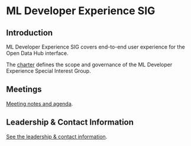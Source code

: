 # ML Developer Experience SIG

## Introduction 

ML Developer Experience SIG covers end-to-end user experience for the Open Data Hub interface.

The [charter](https://github.com/opendatahub-io/opendatahub-community/blob/master/sig-ml-developer-experience/charter.md) defines the scope and governance of the ML Developer Experience Special Interest Group.

## Meetings

[Meeting notes and agenda](https://github.com/opendatahub-io/sig-ml-developer-experience/wiki).

## Leadership & Contact Information

[See the leadership & contact information](https://github.com/opendatahub-io/opendatahub-community/blob/master/sig-ml-developer-experience/README.md).
